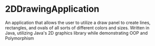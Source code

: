 # 2DDrawingApplication
An application that allows the user to utilize a draw panel to create lines, rectangles, and ovals of all sorts of different colors and sizes. Written in Java, utilizing Java's 2D graphics library while demonstrating OOP and Polymorphism 
